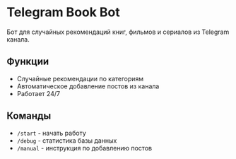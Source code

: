 # Telegram Book Bot

Бот для случайных рекомендаций книг, фильмов и сериалов из Telegram канала.

## Функции
- Случайные рекомендации по категориям
- Автоматическое добавление постов из канала
- Работает 24/7

## Команды
- `/start` - начать работу
- `/debug` - статистика базы данных
- `/manual` - инструкция по добавлению постов